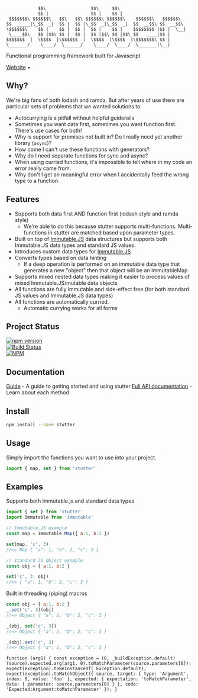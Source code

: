 ```
            $$\                 $$\     $$\                         
            $$ |                $$ |    $$ |                        
 $$$$$$$\ $$$$$$\   $$\   $$\ $$$$$$\ $$$$$$\    $$$$$$\   $$$$$$\  
$$  _____|\_$$  _|  $$ |  $$ |\_$$  _|\_$$  _|  $$  __$$\ $$  __$$\ 
\$$$$$$\    $$ |    $$ |  $$ |  $$ |    $$ |    $$$$$$$$ |$$ |  \__|
 \____$$\   $$ |$$\ $$ |  $$ |  $$ |$$\ $$ |$$\ $$   ____|$$ |      
$$$$$$$  |  \$$$$  |\$$$$$$  |  \$$$$  |\$$$$  |\$$$$$$$\ $$ |      
\_______/    \____/  \______/    \____/  \____/  \_______|\__|      
```


Functional programming framework built for Javascript

[Website](https://stutter.io) •


## Why?

We're big fans of both lodash and ramda. But after years of use there are
particular sets of problems that we wanted solutions to.
- Autocurrying is a pitfall without helpful guiderails
- Sometimes you want data first, sometimes you want function first. There's use
  cases for both!
- Why is support for promises not built in? Do I really need yet another library
  (`async`)?
- How come I can't use these functions with generators?
- Why do I need separate functions for sync and async?
- When using curried functions, it's impossible to tell where in my code an
  error really came from.
- Why don't I get an meaningful error when I accidentally feed the wrong type to
  a function.


## Features

- Supports both data first AND function first (lodash style and ramda style)
  - We're able to do this because stutter supports multi-functions.
    Multi-functions in stutter are matched based upon parameter types.
- Built on top of [Immutable.JS](https://facebook.github.io/immutable-js/) data
  structures but supports both Immutable.JS data types and standard JS values.
- Introduces custom data types for [Immutable.JS](https://facebook.github.io/immutable-js/)
- Converts types based on data hinting
  - If a deep operation is performed on an immutable data type that generates a
    new "object" then that object will be an ImmutableMap
- Supports mixed nested data types making it easier to process values of mixed Immutable.JS/mutable data objects
- All functions are fully immutable and side-effect free (for both standard JS values and Immutable.JS data types)
- All functions are automatically curried.
  - Automatic currying works for all forms 


## Project Status

[![npm version](https://badge.fury.io/js/stutter.svg)](https://badge.fury.io/js/stutter)<br />
[![Build Status](https://travis-ci.org/brianneisler/stutter.svg)](https://travis-ci.org/brianneisler/stutter)<br />
[![NPM](https://nodei.co/npm/stutter.png?downloads=true&downloadRank=true&stars=true)](https://nodei.co/npm/stutter/)


## Documentation

[Guide](docs/GUIDE.md) - A guide to getting started and using stutter
[Full API documentation](docs/API.md) - Learn about each method


## Install

```sh
npm install --save stutter
```


## Usage

Simply import the functions you want to use into your project.
```js
import { map, set } from 'stutter'
```

## Examples

Supports both Immutable.js and standard data types
```js
import { set } from 'stutter'
import Immutable from 'immutable'

// Immutable.JS example
const map = Immutable.Map({ a:1, b:2 })

set(map, 'c', 3)    
//=> Map { "a": 1, "b": 2, "c": 3 }

// Standard JS Object example
const obj = { a:1, b:2 }

set('c', 3, obj)    
//=> { "a": 1, "b": 2, "c": 3 }
```


Built in threading (piping) macros
```js
const obj = { a:1, b:2 }
_.set('c', 3)(obj)  
//=> Object { "a": 1, "b": 2, "c": 3 }

_(obj, set('c', 3)) 
//=> Object { "a": 1, "b": 2, "c": 3 }

_(obj).set('c', 3)  
//=> Object { "a": 1, "b": 2, "c": 3 }
```


`function (arg1) {
      const exception = (0, _buildException.default)(source).expected.arg(arg1, 0).toMatchParameter(source.parameters[0]);
      expect(exception).toBeInstanceOf(_Exception.default);
      expect(exception).toMatchObject({
        source,
        target: {
          type: 'Argument',
          index: 0,
          value: 'foo'
        },
        expected: {
          expectation: 'toMatchParameter',
          data: {
            parameter: source.parameters[0]
          }
        },
        code: 'Expected:Argument:toMatchParameter'
      });
    }`
